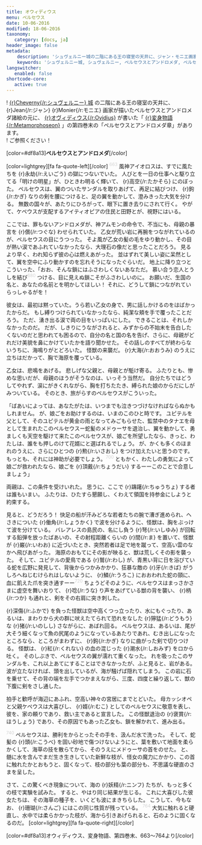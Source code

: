 ```yaml
---
title: オウィディウス
menu: ペルセウス
date: 10-06-2016
modified: 18-06-2016
taxonomy:
   category: [docs, ja]
header_image: false
metadata:
    description: 'シュヴェルニー城の二階にある王の寝室の天井に、ジャン・モニエ画家が描いたペルセウスとアンドロメダ諸絵の元に、オヴィディウス作家が書いた変身物語の第四巻末のペルセウスとアンドロメダ章を語る文書'
    keywords: 'シュヴェルニー城, シュヴェルニー, ペルセウスとアンドロメダ, ペルセウス, アンドロメダ, オヴィディウス, 変身物語, ジャン・モニエ'
langswitcher:
   enabled: false
shortcode-core:
   active: true
---
```

! [{r}Cheverny{/r:シュヴェルニー} 城](https://ja.wikipedia.org/wiki/%E3%82%B7%E3%83%A5%E3%83%B4%E3%82%A7%E3%83%AB%E3%83%8B%E3%83%BC%E5%9F%8E "https://ja.wikipedia.org/wiki/シュヴェルニー城") の二階にある王の寝室の天井に、{r}Jean{/r:ジャン} {r}Monier{/r:モニエ} 画家が描いたペルセウスとアンドロメダ諸絵の元に、 [{r}オヴィディウス{/r:Ovidius}](https://ja.wikipedia.org/wiki/%E3%82%AA%E3%82%A6%E3%82%A3%E3%83%87%E3%82%A3%E3%82%A6%E3%82%B9 "https://ja.wikipedia.org/wiki/オウィディウス") が書いた「 [{r}変身物語{/r:Metamorphoseon}](https://ja.wikipedia.org/wiki/%E5%A4%89%E8%BA%AB%E7%89%A9%E8%AA%9E "https://ja.wikipedia.org/wiki/変身物語") 」の第四巻末の「ペルセウスとアンドロメダ章」があります。  
! ご参照ください！

[color=#df8a13]**ペルセウスとアンドロメダ**[/color]

[color=lightgrey][fa fa-quote-left][/color]
<sup style="color:lightgrey">663</sup> 風神アイオロスは、すでに風たちを {r}永劫{/r:えいごう} の獄につないでいた。
人びとを一日の仕事へと駆り立てる「明けの明星」が、ひときわ明るく輝いて、 {r}高空{/r:たかそら} にのぼった。
ペルセウスは、翼のついたサンダルを取りあげて、再足に結びつけ、 {r}鉤{/r:かぎ} なりの剣を腰につけると、足の翼を動かして、澄みきった大気を分ける。
無数の国々が、あたりにひろがって、眼下に置き去りにされて行く。
やがて、ケペウスが支配するアイティオピアの住民と田野とが、視野にはいる。

ここでは、罪もないアンドロメダが、神アムモンの命令で、不当にも、母親の暴言を {r}償{/r:つぐな} わせられていた。
乙女が荒い岩に再腕をつながれているのが、ペルセウスの目にうつった。
そよ風が乙女の髪の毛をゆり動かし、その目が熱い涙であふれていなかったなら、大理石の像だと思ったことだろう。
見るより早く、われ知らず彼の心は燃えあがった。
並はずれて美しい姿に呆然として、翼を空中にふり動かすのを忘れそうになったぐらいだ。
地上に降り立つとこういった、「おお、そんな鎖にはふさわしくないあなただ。
慕い合う恋人とうしを結び<sup style="color:lightgrey">680</sup> つける、目に見えぬ鎖こそがふさわしいのに。
お願いだ、生国の名と、あなたの名前とを明かしてほしい！
それに、どうして鎖につながれていらっしゃるがを！

彼女は、最初は黙っていた。うら若い乙女の身で、男に話しかけるのをはばかったからだ。
もし縛りつけられていなかったなら、純潔な頬を手で覆ったことだろう。
ただ、湧き出る涙で両の目をいっぱいにした。
できることは、それしかなかったのだ。
だが、しきりにうながされると、みずからの不始末を告白したくないのだと思われても困るので、自分の名と国の名を告げ、さらに、母親がどれだけ美貌を鼻にかけていたかを語り聞かせた。
その話しのすべてが終わらないうちに、海鳴りがとどろいた。
怪獣の来襲だ。
 {r}大海{/r:おおうみ} のうえに立ちはだかって、胸で海原を覆っている。

乙女は、悲鳴をあげる。
悲しげな父親と、母親とが駈け寄る。
ふたりとも、惨めな思いだが、母親のほうがそうなのは、いっそう当然だ。
自分たちではどうしてやれず、涙にがきくれながら、胸を打ちたたき、縛られた娘のからだにしがみついている。
そのとき、旅がらすのペルセウスがこういった。

「ばあいによっては、あなたがたは、いつまでも泣きつづけなければならぬかもしれません。
が、娘ごをお助けするのは、いまのこのひと時です。
ユピテルを父として、そのユピテルが黄金の雨となってみごもらせた、監禁中のタナエを母として生まれたこのペルセウスー蛇髪のメドゥーサを退治し、翼を動かして、勇ましくも天空を駆けて来たこのペルセウスが、娘ごを所望したなら、きっと、わたしは、誰をも押しのけて花婿にと選ばれるでしょう。
が、かくも多くのほまれのうえに、さらにひとつの {r}勲{/r:いさおし} をつけ加えたいと思うのです。
もっとも、それには神助が必要でしょう。<sup style="color:lightgrey">700</sup> ともかく、わたしの勇気によって娘ごが救われたなら、娘ごを {r}頂戴{/r:ちょうだい} するーーこのことで合意しましょう」

両親は、この条件を受けいれた。
思うに、ここで {r}躊躇{/r:ちゅうちょ} する者は誰もいまい。
ふたりは、ひたすら懇願し、くわえて領国を持参金にしようと約束する。

見ると、どうだろう！ 快足の船が汗みどろな若者たちの腕で漕ぎ進められ、ヘさきについた {r}働角{/r:しょうかく} で波を分けるように、怪獣は、胸をぶっけて波を分けている。
バレアレスの島民の、名にし負う {r}弩{/r:いしゆみ} が回転する鉛弾を放ったばあいの、その射程距離くらいの {r}間{/r:ま} を置いて、怪獣が {r}巌{/r:いわお} に近づいたとき、突然若者は足で地を蹴って、空高い雲のなかへ飛びあがった。
海原のおもてにその影が映ると、獣は荒しくその影を襲った。
そして、ユピテルの愛鳥である {r}鷲{/r:わし} が、青黒い背に日を浴びている蛇を広野に発見して、背後からつかみかかり、狂暴な敵の {r}牙{/r:きば} がうしろへねじむけられはしないように、 {r}鱗{/r:うろこ} におおわれた蛇の頸に、血に飢えた爪を突き通すーー<sup style="color:lightgrey">720</sup> ちょうどそのように、ペルセウスはまっさかさまに虚空を舞いおりて、 {r}唸{/r:うな} り声をあげている獣の背を襲い、 {r}柄{/r:つか} も通れと、剣をその右肩に突き刺した。

 {r}深傷{/r:ふかで} を負った怪獣は空中高くつっ立ったり、水にもぐったり、あるいは、まわりから犬の群に吠えたてられて恐れをなした {r}獰猛{/r:どうもう} な {r}猪{/r:いのしし} さながらに、あばれ回る。
ペルセウスは、あるいは、尾が大そう細くなって魚の尻尾のようになっているあたりであれ、むき出しになったところなら、ところがまわずに、 {r}鉤{/r:かぎ} なりに曲がった剣で切りつける。
怪獣は、 {r}紅{/r:くれない} の血の混じった {r}潮水{/r:しおみず} をロから吐く。
そのしぶきで、ペルセウスの翼が濡れて重くなった。
れを吸ったこのサンダルを、これ以上あてにすることはできなかったが、ふと見ると、岩がある。波が立たなければ、頭を出しているが、海が騒げば隠れてしまう。
この岩に石を乗せて、その背の端を左手でつかまえながら、三度、四度と繰り返して、獣の下腹に剣をさし通した。

拍手と歓呼が海辺にあふれ、空高い神々の宮居にまでとどいた。
母カッシオペと父親ケペウスは大喜びし、 {r}婿{/r:むこ} としてのペルセウスに敬意を表し、彼を、家の頼りであり、救い主であると宣言した。
この怪獣退治の {r}褒賞{/r:ほうしょう} であり、その原因でもあった乙女も、鎖を解かれて、進み出る。

<sup style="color:lightgrey">740</sup> ペルセウスは、勝利をからとったその手を、汲んだ水で洗った。
そして、蛇髪の {r}頭{/r:こうべ} を固い砂地で傷つけないようにと、葉を敷いて地面を柔らかくして、海草の技を散らてから、そのうえにメドゥーサの首をのせた。
と、髄に水を含んでまだ生き生きしていた新鮮な枝が、怪女の魔力にかかり、この首に触れたかとおもうと、固くなって、枝の部分も葉の部分も、不思議な硬直のさまを呈した。

さて、この驚くべき現象について、海の {r}妖精{/r:ニンフ} たちが、もっと多くの枝で実験を試みた。
すると、やはり同じ結果が生じる。
これに大喜びした彼女たちは、その海草の種子を、いくども波にまきちらした。
こうして、今もなお、 {r}珊瑚{/r:さんご} にはこの同じ性質が残っている。
<sup style="color:lightgrey">764</sup> 大気に触れると硬直し、水中では柔らかかった枝が、海から引きあげられると、石のように固くなるのだ。
[color=lightgrey][fa fa-quote-right][/color]  

[color=#df8a13]オウィディウス、変身物語、第四巻末、663～764より[/color]